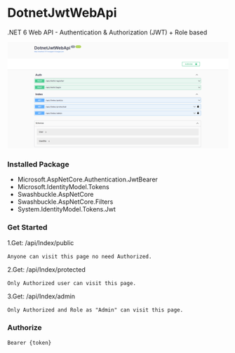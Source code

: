 # DotnetJwtWebApi
.NET 6 Web API - Authentication &amp; Authorization (JWT) + Role based

<img src="DotnetJwtWebApi/Image/swagger.png" >

### Installed Package
* Microsoft.AspNetCore.Authentication.JwtBearer
* Microsoft.IdentityModel.Tokens
* Swashbuckle.AspNetCore
* Swashbuckle.AspNetCore.Filters
* System.IdentityModel.Tokens.Jwt

### Get Started

1.Get: /api/Index/public
```
Anyone can visit this page no need Authorized.
```
2.Get: /api/Index/protected
```
Only Authorized user can visit this page.
```
3.Get: /api/Index/admin
```
Only Authorized and Role as "Admin" can visit this page.
```

### Authorize
```
Bearer {token}
```
